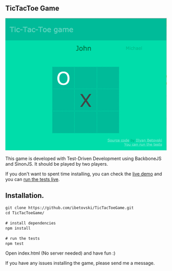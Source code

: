 ## TicTacToe Game

![](https://github.com/ibetovski/TicTacToeGame/blob/master/screenshot.png?raw=true)

This game is developed with Test-Driven Development using BackboneJS and SinonJS.
It should be played by two players.

If you don't want to spent time installing, you can check the [live demo](http://ibetovski.github.io/ "Live demo of TicTacToeGame") and you can [run the tests live](http://ibetovski.github.io/test.html "Live tests").

## Installation.
```
git clone https://github.com/ibetovski/TicTacToeGame.git
cd TicTacToeGame/

# install dependencies
npm install

# run the tests
npm test
```

Open index.html (No server needed) and have fun :)

If you have any issues installing the game, please send me a message.